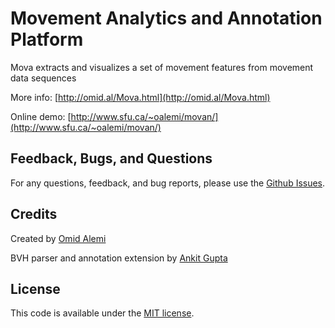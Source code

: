 Movement Analytics and Annotation Platform
=======

Mova extracts and visualizes a set of movement features from movement data sequences

More info: [http://omid.al/Mova.html](http://omid.al/Mova.html)

Online demo: [http://www.sfu.ca/~oalemi/movan/](http://www.sfu.ca/~oalemi/movan/)


## Feedback, Bugs, and Questions
For any questions, feedback, and bug reports, please use the [Github Issues](https://github.com/omimo/Mova/issues).

## Credits
Created by [Omid Alemi](http://omid.al)

BVH parser and annotation extension by [Ankit Gupta](https://github.com/gupta-ankit)

## License
This code is available under the [MIT license](http://opensource.org/licenses/MIT).
